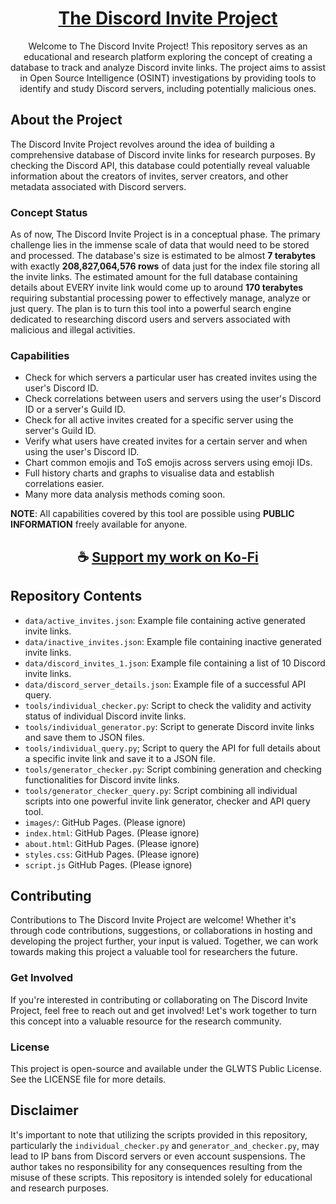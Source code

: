 <div align="center">

# [The Discord Invite Project](https://thatsinewave.github.io/Discord-Invite-Project)

Welcome to The Discord Invite Project! This repository serves as an educational and research platform exploring the concept of creating a database to track and analyze Discord invite links. 
The project aims to assist in Open Source Intelligence (OSINT) investigations by providing tools to identify and study Discord servers, including potentially malicious ones.

</div>

## About the Project

The Discord Invite Project revolves around the idea of building a comprehensive database of Discord invite links for research purposes. 
By checking the Discord API, this database could potentially reveal valuable information about the creators of invites, server creators, and other metadata associated with Discord servers.

### Concept Status

As of now, The Discord Invite Project is in a conceptual phase. 
The primary challenge lies in the immense scale of data that would need to be stored and processed. 
The database's size is estimated to be almost **7 terabytes** with exactly **208,827,064,576 rows** of data just for the index file storing all the invite links. The estimated amount for the full database containing details about EVERY invite link would come up to around **170 terabytes** requiring substantial processing power to effectively manage, analyze or just query.
The plan is to turn this tool into a powerful search engine dedicated to researching discord users and servers associated with malicious and illegal activities.

### Capabilities

- Check for which servers a particular user has created invites using the user's Discord ID.
- Check correlations between users and servers using the user's Discord ID or a server's Guild ID.
- Check for all active invites created for a specific server using the server's Guild ID.
- Verify what users have created invites for a certain server and when using the user's Discord ID.
- Chart common emojis and ToS emojis across servers using emoji IDs.
- Full history charts and graphs to visualise data and establish correlations easier.
- Many more data analysis methods coming soon.

**NOTE**: All capabilities covered by this tool are possible using **PUBLIC INFORMATION** freely available for anyone.


<div align="center">

## ☕ [Support my work on Ko-Fi](https://ko-fi.com/thatsinewave)

</div>

## Repository Contents

- `data/active_invites.json`: Example file containing active generated invite links.
- `data/inactive_invites.json`: Example file containing inactive generated invite links.
- `data/discord_invites_1.json`: Example file containing a list of 10 Discord invite links.
- `data/discord_server_details.json`: Example file of a successful API query.
- `tools/individual_checker.py`: Script to check the validity and activity status of individual Discord invite links.
- `tools/individual_generator.py`: Script to generate Discord invite links and save them to JSON files.
- `tools/individual_query.py`; Script to query the API for full details about a specific invite link and save it to a JSON file.
- `tools/generator_checker.py`: Script combining generation and checking functionalities for Discord invite links.
- `tools/generator_checker_query.py`: Script combining all individual scripts into one powerful invite link generator, checker and API query tool.
- `images/`: GitHub Pages. (Please ignore)
- `index.html`: GitHub Pages. (Please ignore)
- `about.html`: GitHub Pages. (Please ignore)
- `styles.css`: GitHub Pages. (Please ignore)
- `script.js` GitHub Pages. (Please ignore)

## Contributing

Contributions to The Discord Invite Project are welcome! Whether it's through code contributions, suggestions, or collaborations in hosting and developing the project further, your input is valued. 
Together, we can work towards making this project a valuable tool for researchers the future.

### Get Involved

If you're interested in contributing or collaborating on The Discord Invite Project, feel free to reach out and get involved! 
Let's work together to turn this concept into a valuable resource for the research community.

### License

This project is open-source and available under the GLWTS Public License. See the LICENSE file for more details.

## Disclaimer

It's important to note that utilizing the scripts provided in this repository, particularly the `individual_checker.py` and `generator_and_checker.py`, may lead to IP bans from Discord servers or even account suspensions. 
The author takes no responsibility for any consequences resulting from the misuse of these scripts. 
This repository is intended solely for educational and research purposes.
